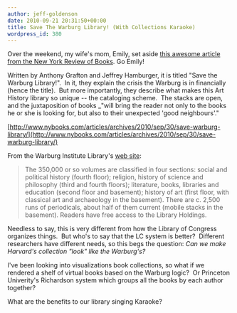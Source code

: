 ```yaml
---
author: jeff-goldenson
date: 2010-09-21 20:31:50+00:00
title: Save The Warburg Library! (With Collections Karaoke)
wordpress_id: 380
---
```


Over the weekend, my wife's mom, Emily, set aside [this awesome article from the New York Review of Books](http://www.nybooks.com/articles/archives/2010/sep/30/save-warburg-library/). Go Emily!

Written by Anthony Grafton and Jeffrey Hamburger, it is titled "Save the Warburg Library!".  In it, they explain the crisis the Warburg is in financially (hence the title).  But more importantly, they describe what makes this Art History library so unique -- the cataloging scheme.  The stacks are open, and the juxtaposition of books _"will bring the reader not only to the books he or she is looking for, but also to their unexpected 'good neighbours'."

[http://www.nybooks.com/articles/archives/2010/sep/30/save-warburg-library/](http://www.nybooks.com/articles/archives/2010/sep/30/save-warburg-library/)

From the Warburg Institute Library's [web site](http://warburg.sas.ac.uk/mnemosyne/entrance.htm):


<blockquote>The                  350,000 or so volumes are classified in four sections: social                  and political history (fourth floor); religion, history of science                  and philosophy (third and fourth floors); literature, books, libraries                  and education (second floor and basement); history of art (first                  floor, with classical art and archaeology in the basement). There                  are c. 2,500 runs of periodicals, about half of them current (mobile                  stacks in the basement). Readers have free access to the Library                  Holdings.</blockquote>


Needless to say, this is very different from how the Library of Congress organizes things.  But who's to say that the LC system is better?  Different researchers have different needs, so this begs the question: *Can we make Harvard's collection "look" like the Warburg's?*

I've been looking into visualizations book collections, so what if we rendered a shelf of virtual books based on the Warburg logic?  Or Princeton Univerity's Richardson system which groups all the books by each author together?

What are the benefits to our library singing Karaoke?
